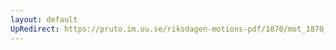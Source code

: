 ```yaml
---
layout: default
UpRedirect: https://pruto.im.uu.se/riksdagen-motions-pdf/1870/mot_1870__ak__221.pdf
---
```

